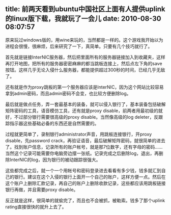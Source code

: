 title: 前两天看到ubuntu中国社区上面有人提供uplink的linux版下载，我就玩了一会儿
date: 2010-08-30 08:07:57
---

原来玩过windows版的，用wine来玩的，当然都是一样的。这个游戏我开始以为进程会很慢，很麻烦，后来研究了一下，真简单。只要有几个技巧就行了。

首先就是链接InterNIC服务器，然后把里面所有的服务器链接加入到收藏夹，这样再打开地图，把所有的服务器密密麻麻的都当跳板连接上，然后点左下角的save按钮。这样几乎无论入侵什么服务器，都能提供超过300秒的时间，已经几乎无敌了。

还有就是作为proxy跳板的第一个服务器应该是InterNIC，因为这个网站比较容易拿到admin密码，而且admin密码不会变，也比较方便删除log。

最后就是做点任务，弄一套最基本的装备，就可以侵入银行了，基本装备包括破解矩阵密码的工具，语音模仿工具，还有就是proxy disable，前两者用最初级的就好，不过部分银行需要很高级的proxy disable。当然像高级的log deleter，反跟踪指示器这些基础必备的东西还是自然需要的。

过程就更简单了，录制银行administrator声音，用跳板连接银行，开proxy disable，先password crack，再验证语音，最后破解矩阵密码，就很简单的进去了。找到账户信息，记录所有的账户帐号，就是那7位数字，还有字母的密码……当然这个记录可能需要你电脑旁边摆一张纸。记录完成之后删除log，退出，再删除InterNIC的log，因为银行的被动跟踪很强大。

这些都完成之后，就一个一个用帐号和密码登录进去看看有多少钱，钱多就汇到自己的银行。建议在这个入侵的银行上面开一个自己的账户，这样方便一点。然后在这个账户上删除汇款记录，再自己的账户上删除收款记录，这些都应该用跳板链接银行再做，并且需要proxy disable。

反正就是这样，很简单的就偷完了，而且也不会被抓，被勒索。钱多了那个uplink rating直接很快的就升上去了。